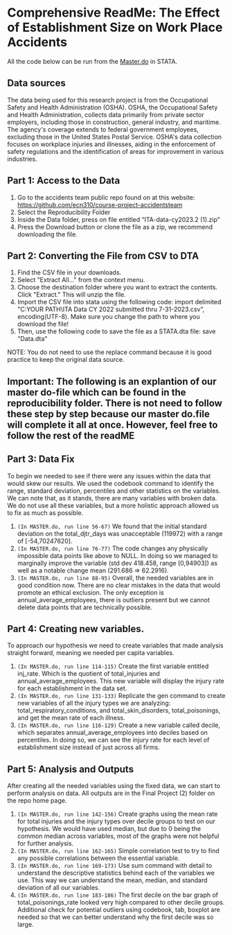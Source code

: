 # Comprehensive ReadMe: The Effect of Establishment Size on Work Place Accidents
All the code below can be run from the [Master.do](https://github.com/ecn310/course-project-accidentsteam/blob/main/Reproducibility%20Package/Master.do) in STATA. 
## Data sources
The data being used for this research project is from the Occupational Safety and Health Administration (OSHA). OSHA, the Occupational Safety and Health Administration, collects data primarily from private sector employers, including those in construction, general industry, and maritime. The agency's coverage extends to federal government employees, excluding those in the United States Postal Service. OSHA's data collection focuses on workplace injuries and illnesses, aiding in the enforcement of safety regulations and the identification of areas for improvement in various industries.

## Part 1: Access to the Data
1.	Go to the accidents team public repo found on at this website: https://github.com/ecn310/course-project-accidentsteam 
2.	Select the Reproducibility Folder
3.	Inside the Data folder, press on file entitled “ITA-data-cy2023.2 (1).zip” 
4.	Press the Download button or clone the file as a zip, we recommend downloading the file.

## Part 2: Converting the File from CSV to DTA 
1. Find the CSV file in your downloads.
2.  Select "Extract All..." from the context menu. 
3. Choose the destination folder where you want to extract the contents.
Click "Extract." This will unzip the file. 
4. Import the CSV file into stata using the following code: import delimited "C:YOUR PATH\ITA Data CY 2022 submitted thru 7-31-2023.csv", encoding(UTF-8). Make sure you change the path to where you download the file! 
9.	Then, use the following code to save the file as a STATA.dta file: save "Data.dta" 

NOTE: You do not need to use the replace command because it is good practice to keep the original data source. 


## Important: The following is an explantion of our master do-file which can be found in the reproducibility folder. There is not need to follow these step by step because our master do.file will complete it all at once. However, feel free to follow the rest of the readME

## Part 3: Data Fix
To begin we needed to see if there were any issues within the data that would skew our results. We used the codebook command to identify the range, standard deviation, percentiles and other statistics on the variables. We can note that, as it stands, there are many variables with broken data. We do not use all these variables, but a more holistic approach allowed us to fix as much as possible. 
1.	`(In MASTER.do, run line 56-67)` We found that the initial standard deviation on the total_djtr_days was unacceptable (119972) with a range of [-54,70247620].
2.	`(In MASTER.do, run line 76-77)` The code changes any physically impossible data points like above to NULL. In doing so we managed to marginally improve the variable (std dev 418.458, range [0,94903]) as well as a notable change mean (291.686 => 62.2916).
3.	`(In MASTER.do, run line 88-95)` Overall, the needed variables are in good condition now. There are no clear mistakes in the data that would promote an ethical exclusion. The only exception is annual_average_employees, there is outliers present but we cannot delete data points that are technically possible.

## Part 4: Creating new variables. 
To approach our hypothesis we need to create variables that made analysis straight forward, meaning we needed per capita variables. 
1.	`(In MASTER.do, run line 114-115)` Create the first variable entitled inj_rate. Which is the quotient of total_injuries and annual_average_employees. This new variable will display the injury rate for each establishment in the data set. 
2.	`(In MASTER.do, run line 131-133)` Replicate the gen command to create new variables of all the injury types we are analyzing: total_respiratory_conditions, and total_skin_disorders, total_poisonings, and get the mean rate of each illness. 
3.	`(In MASTER.do, run line 116-129)` Create a new variable called decile, which separates annual_average_employees into deciles based on percentiles. In doing so, we can see the injury rate for each level of establishment size instead of just across all firms. 

## Part 5: Analysis and Outputs
After creating all the needed variables using the fixed data, we can start to perform analysis on data. All outputs are in the Final Project (2) folder on the repo home page. 
1.	`(In MASTER.do, run line 142-156)` Create graphs using the mean rate for total injuries and the injury types over decile groups to test on our hypothesis. We would have used median, but due to 0 being the common median across variables, most of the graphs were not helpful for further analysis.
2.	`(In MASTER.do, run line 162-165)` Simple correlation test to try to find any possible correlations between the essential variable. 
3.	`(In MASTER.do, run line 169-173)` Use sum command with detail to understand the descriptive statistics behind each of the variables we use. This way we can understand the mean, median, and standard deviation of all our variables. 
4.	`(In MASTER.do, run line 183-186)` The first decile on the bar graph of total_poisonings_rate looked very high compared to other decile groups. Additional check for potential outliers using codebook, tab, boxplot are needed so that we can better understand why the first decile was so large. 


